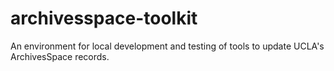 # archivesspace-toolkit
An environment for local development and testing of tools to update UCLA's ArchivesSpace records.
